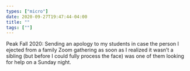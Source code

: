 ```yaml
---
types: ["micro"]
date: 2020-09-27T19:47:44-04:00
title: ""
tags: [""]
---
```

Peak Fall 2020: Sending an apology to my students in case the person I ejected from a family Zoom gathering as soon as I realized it wasn’t a sibling (but before I could fully process the face) was one of them looking for help on a Sunday night.

